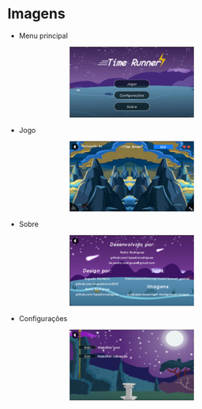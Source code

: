 # Imagens

- Menu principal

<p align="center"><img src="./../assets/images/docs/time_runner.png?raw=true" width="50%" height="50%" alt="Menu Principal"/></p>

- Jogo

<p align="center"><img src="./../assets/images/docs/time_runner_game.png?raw=true" width="50%" height="50%" alt="Jogo"/></p>

- Sobre

<p align="center"><img src="./../assets/images/docs/time_runner_about.png?raw=true" width="50%" height="50%" alt="Sobre"/></p>

- Configurações

<p align="center"><img src="./../assets/images/docs/time_runner_settings.png?raw=true" width="50%" height="50%" alt="Configurações"/></p>